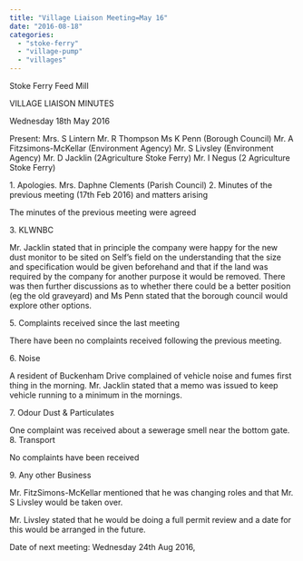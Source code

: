 ```yaml
---
title: "Village Liaison Meeting=May 16"
date: "2016-08-18"
categories: 
  - "stoke-ferry"
  - "village-pump"
  - "villages"
---
```


Stoke Ferry Feed Mill

VILLAGE LIAISON MINUTES

Wednesday 18th May 2016

Present: Mrs. S Lintern Mr. R Thompson Ms K Penn (Borough Council) Mr. A Fitzsimons-McKellar (Environment Agency) Mr. S Livsley (Environment Agency) Mr. D Jacklin (2Agriculture Stoke Ferry) Mr. I Negus (2 Agriculture Stoke Ferry)

1\. Apologies. Mrs. Daphne Clements (Parish Council) 2. Minutes of the previous meeting (17th Feb 2016) and matters arising

The minutes of the previous meeting were agreed

3\. KLWNBC

Mr. Jacklin stated that in principle the company were happy for the new dust monitor to be sited on Self’s field on the understanding that the size and specification would be given beforehand and that if the land was required by the company for another purpose it would be removed. There was then further discussions as to whether there could be a better position (eg the old graveyard) and Ms Penn stated that the borough council would explore other options.

5\. Complaints received since the last meeting

There have been no complaints received following the previous meeting.

6\. Noise

A resident of Buckenham Drive complained of vehicle noise and fumes first thing in the morning. Mr. Jacklin stated that a memo was issued to keep vehicle running to a minimum in the mornings.

7\. Odour Dust & Particulates

One complaint was received about a sewerage smell near the bottom gate. 8. Transport

No complaints have been received

9\. Any other Business

Mr. FitzSimons-McKellar mentioned that he was changing roles and that Mr. S Livsley would be taken over.

Mr. Livsley stated that he would be doing a full permit review and a date for this would be arranged in the future.

Date of next meeting: Wednesday 24th Aug 2016,

